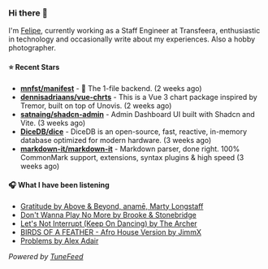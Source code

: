 ### Hi there 👋

I'm [Felipe](https://felipevm.com), currently working as a Staff Engineer at Transfeera, enthusiastic in technology and occasionally write about my experiences. Also a hobby photographer.

#### ⭐ Recent Stars
- **[mnfst/manifest](https://github.com/mnfst/manifest)** - 🦚 The 1-file backend.  (2 weeks ago)
- **[dennisadriaans/vue-chrts](https://github.com/dennisadriaans/vue-chrts)** - This is a Vue 3 chart package inspired by Tremor, built on top of Unovis. (2 weeks ago)
- **[satnaing/shadcn-admin](https://github.com/satnaing/shadcn-admin)** - Admin Dashboard UI built with Shadcn and Vite. (3 weeks ago)
- **[DiceDB/dice](https://github.com/DiceDB/dice)** - DiceDB is an open-source, fast, reactive, in-memory database optimized for modern hardware. (3 weeks ago)
- **[markdown-it/markdown-it](https://github.com/markdown-it/markdown-it)** - Markdown parser, done right. 100% CommonMark support, extensions, syntax plugins &amp; high speed (3 weeks ago)

#### 🎧 What I have been listening
- [Gratitude by Above &amp; Beyond, anamē, Marty Longstaff](https://open.spotify.com/track/0KU8W0lHfsNlH7lfV1dz29)
- [Don&#39;t Wanna Play No More by Brooke &amp; Stonebridge](https://open.spotify.com/track/4kbulVKACgzPg3Fz9JSKX2)
- [Let&#39;s Not Interrupt (Keep On Dancing) by The Archer](https://open.spotify.com/track/3jPRYZdAdm2JKxkmRAicE5)
- [BIRDS OF A FEATHER - Afro House Version by JimmX](https://open.spotify.com/track/1nq8Lu7kVCClJvwGD08Wpo)
- [Problems by Alex Adair](https://open.spotify.com/track/74UR9DSYWKvgTj27NubXAH)

_Powered by [TuneFeed](https://tunefeed.app?ref=github.com)_
